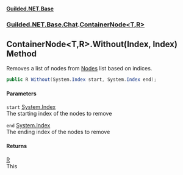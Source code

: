
#### [Guilded.NET.Base](index 'index')
### [Guilded.NET.Base.Chat](index#Guilded_NET_Base_Chat 'Guilded.NET.Base.Chat').[ContainerNode&lt;T,R&gt;](ContainerNode_T_R_ 'Guilded.NET.Base.Chat.ContainerNode&lt;T,R&gt;')
## ContainerNode&lt;T,R&gt;.Without(Index, Index) Method
Removes a list of nodes from [Nodes](ContainerNode_T_R__Nodes 'Guilded.NET.Base.Chat.ContainerNode&lt;T,R&gt;.Nodes') list based on indices.  
```csharp
public R Without(System.Index start, System.Index end);
```

#### Parameters
<a name='Guilded_NET_Base_Chat_ContainerNode_T_R__Without(System_Index_System_Index)_start'></a>
`start` [System.Index](https://docs.microsoft.com/en-us/dotnet/api/System.Index 'System.Index')  
The starting index of the nodes to remove
  
<a name='Guilded_NET_Base_Chat_ContainerNode_T_R__Without(System_Index_System_Index)_end'></a>
`end` [System.Index](https://docs.microsoft.com/en-us/dotnet/api/System.Index 'System.Index')  
The ending index of the nodes to remove
  

#### Returns
[R](ContainerNode_T_R_#Guilded_NET_Base_Chat_ContainerNode_T_R__R 'Guilded.NET.Base.Chat.ContainerNode&lt;T,R&gt;.R')  
This
